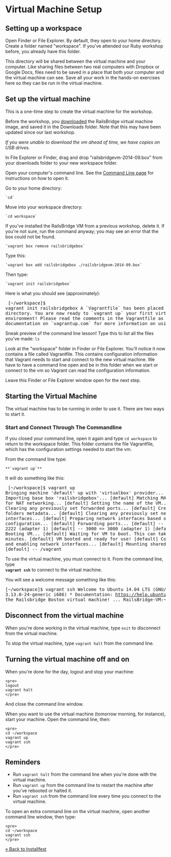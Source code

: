 # Virtual Machine Setup

## Setting up a workspace

Open Finder or File Explorer.  By default, they open to your home directory.  Create a folder named "workspace".  If you've attended our Ruby workshop before, you already have this folder.

This directory will be shared between the virtual machine and your computer. Like sharing files between two real computers with Dropbox or Google Docs, files need to be saved in a place that both your computer and the virtual machine can see. Save all your work in the hands-on exercises here so they can be run in the virtual machine.

## Set up the virtual machine

This is a one-time step to create the virtual machine for the workshop.

Before the workshop, you [downloaded](/downloads) the RailsBridge virtual machine image, and saved it in the Downloads folder.  Note that this may have been updated since our last workshop.

*If you were unable to download the vm ahead of time, we have copies on USB drives.*

In File Explorer or Finder, drag and drop "railsbridgevm-2014-09.box" from your downloads folder to your new workspace folder.

Open your computer's command line. See the [Command Line page](/installfest/command_line) for instructions on how to open it.

Go to your home directory:

    `cd`

Move into your workspace directory:

    `cd workspace`

If you've installed the RailsBridge VM from a previous workshop, delete it.  If you're not sure, run the command anyway; you may see an error that the box could not be found.

    `vagrant box remove railsbridgebox`

Type this:

    `vagrant box add railsbridgebox ./railsbridgevm-2014-09.box`

Then type:

    `vagrant init railsbridgebox`

Here is what you should see (approximately):
    <pre>
    [~/workspace]$ vagrant init railsbridgebox
    A \`Vagrantfile\` has been placed in this directory. You are now
    ready to \`vagrant up\` your first virtual environment! Please read
    the comments in the Vagrantfile as well as documentation on
    \`vagrantup.com\` for more information on using Vagrant.
    </pre>

Sneak preview of the command line lesson!  Type this to list all the files you've made:
    `ls`

Look at the "workspace" folder in Finder or File Explorer. You'll notice it now contains a file called Vagrantfile.  This contains configuration information that Vagrant needs to start and connect to the new virtual machine.  We have to have a command line open and be in this folder when we start or connect to the vm so Vagrant can read the configuration information.

Leave this Finder or File Explorer window open for the next step.

## Starting the Virtual Machine

The virtual machine has to be running in order to use it.  There are two ways to start it.


### Start and Connect Through The Commandline

If you closed your command line, open it again and type
`cd workspace`
to return to the workspace folder.  This folder contains the file Vagrantfile, which has the configuration settings needed to start the vm.


From the command line type:

    **`vagrant up`**

It will do something like this:
    <pre>
    [~/workspace]$ vagrant up
    Bringing machine 'default' up with 'virtualbox' provider...
    [default] Importing base box 'railsbridgebox'...
    [default] Matching MAC address for NAT networking...
    [default] Setting the name of the VM...
    [default] Clearing any previously set forwarded ports...
    [default] Creating shared folders metadata...
    [default] Clearing any previously set network interfaces...
    [default] Preparing network interfaces based on configuration...
    [default] Forwarding ports...
    [default] -- 22 => 2222 (adapter 1)
    [default] -- 3000 => 3000 (adapter 1)
    [default] Booting VM...
    [default] Waiting for VM to boot. This can take a few minutes.
    [default] VM booted and ready for use!
    [default] Configuring and enabling network interfaces...
    [default] Mounting shared folders...
    [default] -- /vagrant
    </pre>


To use the virtual machine, you must connect to it.  From the command line, type  
**`vagrant ssh`** 
to connect to the virtual machine. 

You will see a welcome message something like this:
    <pre>
    [~/workspace]$ vagrant ssh
    Welcome to Ubuntu 14.04 LTS (GNU/Linux 3.13.0-24-generic i686)
    * Documentation:  https://help.ubuntu.com/
    Welcome to the Railsbridge Boston virtual machine!
    ...
    RailsBridge-VM:~/workspace$ 
    </pre>

## Disconnect from the virtual machine

When you're done working in the virtual machine, type `exit` to disconnect from the virtual machine.

To stop the virtual machine, type `vagrant halt` from the command line.

## Turning the virtual machine off and on

When you're done for the day, logout and stop your machine:

    <pre>
    logout
    vagrant halt
    </pre>

And close the command line window.

When you want to use the virtual machine (tomorrow morning, for instance),
start your machine. Open the command line, then:

    <pre>
    cd ~/workspace
    vagrant up
    vagrant ssh
    </pre>

## Reminders

* Run `vagrant halt` from the command line when you're done with the virtual machine.
* Run `vagrant up` from the command line to restart the machine after you've rebooted or halted it.
* Run `vagrant ssh` from the command line every time you connect to the virtual machine.

To open an extra command line
on the virtual machine, open another command line window, then type:

    <pre>
    cd ~/workspace
    vagrant ssh
    </pre>



[« Back to Installfest](/installfest)
